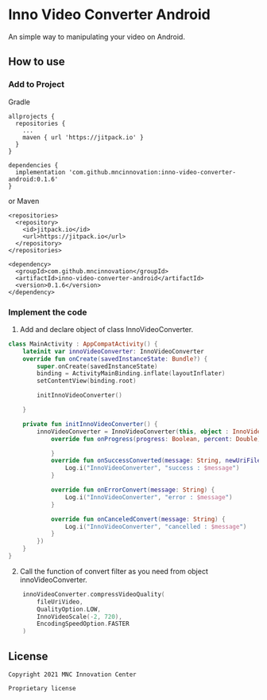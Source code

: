 # Inno Video Converter Android

An simple way to manipulating your video on Android.

## How to use

### Add to Project

Gradle

```
allprojects {
  repositories {
    ...
    maven { url 'https://jitpack.io' }
  }
}

dependencies {
  implementation 'com.github.mncinnovation:inno-video-converter-android:0.1.6'
}
```

or Maven

```
<repositories>
  <repository>
    <id>jitpack.io</id>
    <url>https://jitpack.io</url>
  </repository>
</repositories>

<dependency>
  <groupId>com.github.mncinnovation</groupId>
  <artifactId>inno-video-converter-android</artifactId>
  <version>0.1.6</version>
</dependency>
```

### Implement the code

1. Add and declare object of class InnoVideoConverter.

```kotlin
class MainActivity : AppCompatActivity() {
    lateinit var innoVideoConverter: InnoVideoConverter
    override fun onCreate(savedInstanceState: Bundle?) {
        super.onCreate(savedInstanceState)
        binding = ActivityMainBinding.inflate(layoutInflater)
        setContentView(binding.root)

        initInnoVideoConverter()

    }

    private fun initInnoVideoConverter() {
        innoVideoConverter = InnoVideoConverter(this, object : InnoVideoConverterCallback {
            override fun onProgress(progress: Boolean, percent: Double) {

            }
            override fun onSuccessConverted(message: String, newUriFileConverted: String) {
                Log.i("InnoVideoConverter", "success : $message")
            }

            override fun onErrorConvert(message: String) {
                Log.i("InnoVideoConverter", "error : $message")
            }

            override fun onCanceledConvert(message: String) {
                Log.i("InnoVideoConverter", "cancelled : $message")
            }
        })
    }
}
```

2. Call the function of convert filter as you need from object innoVideoConverter.

```kotlin
    innoVideoConverter.compressVideoQuality(
        fileUriVideo,
        QualityOption.LOW,
        InnoVideoScale(-2, 720),
        EncodingSpeedOption.FASTER
    )
```

## License

```
Copyright 2021 MNC Innovation Center

Proprietary license
```
